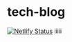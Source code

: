 # tech-blog

[![Netlify Status](https://api.netlify.com/api/v1/badges/ede3e032-0023-4f6d-b4f7-13c9f5d4eed1/deploy-status)](https://app.netlify.com/sites/tech-blog-barbajoe/deploys)
iiiii
